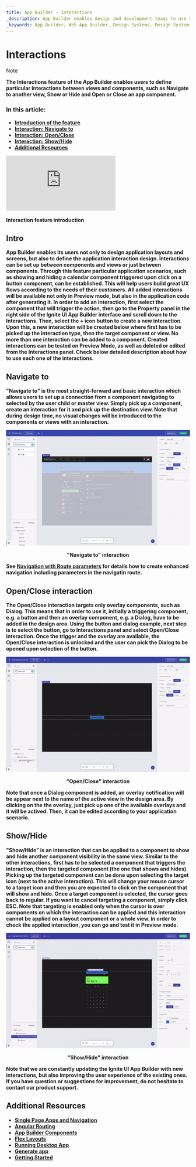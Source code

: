```yaml
---
title: App Builder - Interactions 
_description: App Builder enables design and development teams to use various interactions when creating connections between screens and components in order to cover real application scenarios.
_keywords: App Builder, Web App Builder, Design Systems, Design Systems UX, UI kit, Sketch, Ignite UI for Angular, Sketch to Angular, Angular, Angular Design System, Export code from Sketch, Design Kits for Angular, Sketch UI kits, Interactions
---
```

# Interactions

> [!NOTE]
><b>The Interactions feature of the App Builder enables users to define particular interactions between views and components, such as Navigate to another view, Show or Hide and Open or Close an app component.



### In this article:
* <a href="#intro">Introduction of the feature</a>
* <a href="#navigate-to">Interaction: Navigate to</a>
* <a href="#openclose-interaction">Interaction: Open/Close</a>
* <a href="#showhide">Interaction: Show/Hide</a>
* <a href="#additional-resources">Additional Resources</a>


<section class="video-container">
    <div>
        <div class="video-container__item">
            <iframe src="https://www.youtube.com/embed/zxT-nIXKn7I" frameborder="0" allowfullscreen></iframe>
        </div>
        <p>Interaction feature introduction</p>
    </div>
</section>

## Intro
App Builder enables its users not only to design application layouts and screens, but also to define the application interaction design. Interactions can be set up between components and views or just between components. Through this feature particular application scenarios, such as showing and hiding a calendar component triggered upon click on a button component, can be established. This will help users build great UX flows according to the needs of their customers. All added interactions will be available not only in Preview mode, but also in the application code after generating it.
In order to add an interaction, first select the component that will trigger the action, then go to the Property panel in the right side of the Ignite UI App Builder interface and scroll down to the Interactions. Then, select the + icon button to create a new interaction. Upon this, a new interaction will be created below where first has to be picked up the interaction type, then the target component or view. No more than one interaction can be added to a component. Created interactions can be tested on Preview Mode, as well as deleted or edited from the Interactions panel. Check below detailed description about how to use each one of the interactions.

## Navigate to
"Navigate to" is the most straight-forward and basic interaction which allows users to set up a connection from a component navigating to selected by the user child or master view. Simply pick up a component, create an interaction for it and pick up the destination view. Note that during design time, no visual changes will be introduced to the components or views with an interaction. 

![navigate-to-interaction](./images/navigate-to-interaction.gif)
<p style="text-align:center;">"Navigate to" interaction</p>

See [Navigation with Route parameters](guide-to-variables-in-app-builder/route-parameters-navigation.md) for details how to create enhanced navigation including parameters in the navigatin route.

## Open/Close interaction
The Open/Close interaction targets only overlay components, such as Dialog. This means that in order to use it, initially a triggering component, e.g. a button and then an overlay component, e.g. a Dialog, have to be added in the design area. Using the button and dialog example, next step is to select the button, go to Interactions panel and select Open/Close interaction. Once the trigger and the overlay are available, the Open/Close interaction is unlocked and the user can pick the Dialog to be opened upon selection of the button. 

![open-close-interaction](./images/open-close-interaction.gif)
<p style="text-align:center;">"Open/Close" interaction</p>

Note that once a Dialog component is added, an overlay notification will be appear next to the name of the active view in the design area. By clicking on the the overlay, just pick up one of the available overlays and it will be actived. Then, it can be edited according to your application scenario. 


## Show/Hide 
"Show/Hide" is an interaction that can be applied to a component to show and hide another component visibility in the same view. Similar to the other interactions, first has to be selected a component that triggers the interaction, then the targeted component (the one that shows and hides). Picking up the targeted component can be done upon selecting the target icon (next to the active interaction). This will change your mouse cursor to a target icon and then you are expected to click on the component that will show and hide. Once a target component is selected, the cursor goes back to regular. If you want to cancel targeting a component, simply click ESC. Note that targeting is enabled only when the cursor is over components on which the interaction can be applied and this interaction cannot be applied on a layout component or a whole view. In order to check the applied interaction, you can go and test it in Preview mode.

![show-hide-interaction](./images/show-hide-interaction.gif)
<p style="text-align:center;">"Show/Hide" interaction</p>


Note that we are constantly updating the Ignite UI App Builder with new interactions, but also improving the user experience of the existing ones. If you have question or suggestions for improvement, do not hesitate to contact our product support.


## Additional Resources

<div class="divider--half"></div>

* [Single Page Apps and Navigation](single-page-apps-and-navigation.md)
* [Angular Routing](https://angular.io/start/start-routing)
* [App Builder Components](indigo-design-app-builder-components.md)
* [Flex Layouts](flex-layouts/flex-layouts.md)
* [Running Desktop App](running-desktop-app.md)
* [Generate app](generate-app/generate-app-overview.md)
* [Getting Started]({environment:infragisticsBaseUrl}/help/getting-started)
